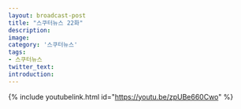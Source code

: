 ```yaml
---
layout: broadcast-post
title: "스쿠터뉴스 22화"
description:
image:
category: '스쿠터뉴스'
tags:
- 스쿠터뉴스
twitter_text:
introduction:
---
```


{% include youtubelink.html id="https://youtu.be/zpUBe660Cwo" %}
